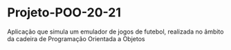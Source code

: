# Projeto-POO-20-21
Aplicação que simula um emulador de jogos de futebol, realizada no âmbito da cadeira de Programação Orientada a Objetos
